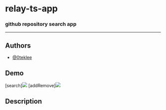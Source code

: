 # relay-ts-app

### github repository search app

---

## Authors

- [@0teklee](https://www.github.com/0teklee)

## Demo

[search]<img src="/asset/search_pagination">
[addRemove]<img src="/asset/addstar_removestar">

## Description

##
